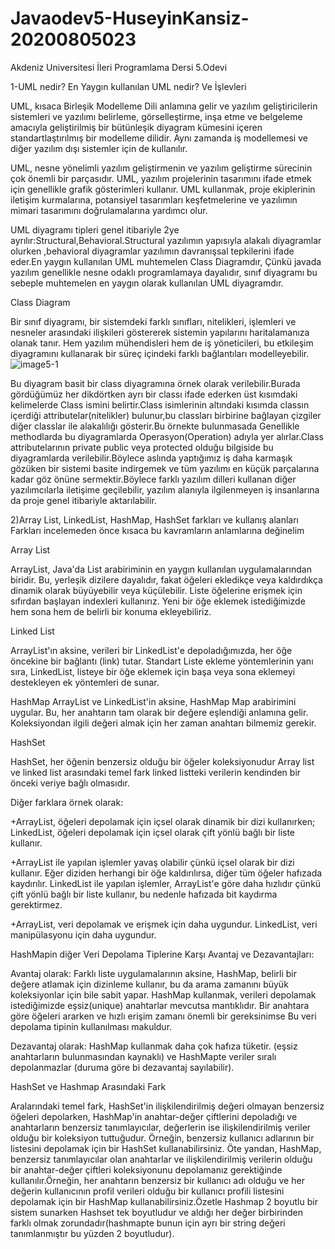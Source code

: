 # Javaodev5-HuseyinKansiz-20200805023
Akdeniz Universitesi İleri Programlama Dersi 5.Odevi





1-UML nedir? En Yaygın kullanılan UML nedir? Ve İşlevleri

   UML, kısaca Birleşik Modelleme Dili anlamına gelir ve yazılım geliştiricilerin sistemleri ve yazılımı belirleme, görselleştirme, inşa etme ve belgeleme amacıyla geliştirilmiş bir bütünleşik diyagram kümesini içeren standartlaştırılmış bir modelleme dilidir. Aynı zamanda iş modellemesi ve diğer yazılım dışı sistemler için de kullanılır.
     
   UML, nesne yönelimli yazılım geliştirmenin ve yazılım geliştirme sürecinin çok önemli bir parçasıdır. UML, yazılım projelerinin tasarımını ifade etmek için genellikle grafik gösterimleri kullanır. UML kullanmak, proje ekiplerinin iletişim kurmalarına, potansiyel tasarımları keşfetmelerine ve yazılımın mimari tasarımını doğrulamalarına yardımcı olur.
       
   UML diyagramı tipleri genel itibariyle 2ye ayrılır:Structural,Behavioral.Structural yazılımın yapısıyla alakalı diyagramlar olurken ,behavioral diyagramlar yazılımın davranışsal tepkilerini ifade eder.En yaygın kullanılan UML muhtemelen Class Diagramdır, Çünkü javada yazılım genellikle nesne odaklı programlamaya dayalıdır, sınıf diyagramı bu sebeple muhtemelen en yaygın olarak kullanılan UML diyagramdır.
     
   Class Diagram
     
   Bir sınıf diyagramı, bir sistemdeki farklı sınıfları, nitelikleri, işlemleri ve nesneler arasındaki ilişkileri göstererek sistemin yapılarını haritalamanıza olanak tanır. Hem yazılım mühendisleri hem de iş yöneticileri, bu etkileşim diyagramını kullanarak bir süreç içindeki farklı bağlantıları modelleyebilir.
![image5-1](https://github.com/HuseyinKansiz/Javaodev5-HuseyinKansiz-20200805023/assets/147552534/ace5c8d5-b4c8-4891-b400-6dc2741bfeb8)

   Bu diyagram basit bir class diyagramına örnek olarak verilebilir.Burada gördüğümüz her dikdörtken ayrı bir classı ifade ederken üst kısımdaki kelimelerde Class ismini belirtir.Class isimlerinin altındaki kısımda classın içerdiği attributelar(nitelikler) bulunur,bu classları birbirine bağlayan çizgiler diğer classlar ile alakalılığı gösterir.Bu örnekte bulunmasada Genellikle methodlarda bu diyagramlarda Operasyon(Operation) adıyla yer alırlar.Class attributelarının private public veya protected olduğu bilgiside bu diyagramlarda verilebilir.Böylece aslında yaptığımız iş daha karmaşık gözüken bir sistemi basite indirgemek ve tüm yazılımı en küçük parçalarına kadar göz önüne sermektir.Böylece farklı yazılım dilleri kullanan diğer yazılımcılarla iletişime geçilebilir, yazılım alanıyla ilgilenmeyen iş insanlarına da proje genel itibariyle aktarılabilir.

   2)Array List, LinkedList, HashMap, HashSet farkları ve kullanış alanları
 Farkları incelemeden önce kısaca bu kavramların anlamlarına değinelim
 
Array List

   ArrayList, Java'da List arabiriminin en yaygın kullanılan uygulamalarından biridir. Bu, yerleşik dizilere dayalıdır, fakat öğeleri ekledikçe veya kaldırdıkça dinamik olarak büyüyebilir veya küçülebilir. Liste öğelerine erişmek için sıfırdan başlayan indexleri kullanırız. Yeni bir öğe eklemek istediğimizde hem sona hem de belirli bir konuma ekleyebiliriz.
      
Linked List

   ArrayList'ın aksine, verileri bir LinkedList'e depoladığımızda, her öğe öncekine bir bağlantı (link) tutar. Standart Liste ekleme yöntemlerinin yanı sıra, LinkedList, listeye bir öğe eklemek için başa veya sona eklemeyi destekleyen ek yöntemleri de sunar.
       
HashMap
      ArrayList ve LinkedList'in aksine, HashMap Map arabirimini uygular. Bu, her anahtarın tam olarak bir değere eşlendiği anlamına gelir. Koleksiyondan ilgili değeri almak için her zaman anahtarı bilmemiz gerekir.
      
HashSet

  HashSet, her öğenin benzersiz olduğu bir öğeler koleksiyonudur
Array list ve linked list arasındaki temel fark linked listteki verilerin kendinden bir önceki veriye bağlı olmasıdır.

Diğer farklara örnek olarak:

+ArrayList, öğeleri depolamak için içsel olarak dinamik bir dizi kullanırken; LinkedList, öğeleri depolamak için içsel olarak çift yönlü bağlı bir liste kullanır.

+ArrayList ile yapılan işlemler yavaş olabilir çünkü içsel olarak bir dizi kullanır. Eğer diziden herhangi bir öğe kaldırılırsa, diğer tüm öğeler hafızada kaydırılır. LinkedList ile yapılan işlemler, ArrayList'e göre daha hızlıdır çünkü çift yönlü bağlı bir liste kullanır, bu nedenle hafızada bit kaydırma gerektirmez.

+ArrayList, veri depolamak ve erişmek için daha uygundur. LinkedList, veri manipülasyonu için daha uygundur.


HashMapin diğer Veri Depolama Tiplerine Karşı Avantaj ve Dezavantajları:

  Avantaj olarak: Farklı liste uygulamalarının aksine, HashMap, belirli bir değere atlamak için dizinleme kullanır, bu da arama zamanını büyük koleksiyonlar için bile sabit yapar. HashMap kullanmak, verileri depolamak istediğimizde eşsiz(unique) anahtarlar mevcutsa mantıklıdır. Bir anahtara göre öğeleri ararken ve hızlı erişim zamanı önemli bir gereksinimse Bu veri depolama tipinin kullanılması makuldur.
  
  Dezavantaj olarak: HashMap kullanmak daha çok hafıza tüketir. (eşsiz anahtarların bulunmasından kaynaklı) ve HashMapte veriler sıralı depolanmazlar (duruma göre bi dezavantaj sayılabilir).


HashSet ve Hashmap Arasındaki Fark

   Aralarındaki temel fark, HashSet'in ilişkilendirilmiş değeri olmayan benzersiz öğeleri depolarken, HashMap'in anahtar-değer çiftlerini depoladığı ve anahtarların benzersiz tanımlayıcılar, değerlerin ise ilişkilendirilmiş veriler olduğu bir koleksiyon tuttuğudur. Örneğin, benzersiz kullanıcı adlarının bir listesini depolamak için bir HashSet kullanabilirsiniz. Öte yandan, HashMap, benzersiz tanımlayıcılar olan anahtarlar ve ilişkilendirilmiş verilerin olduğu bir anahtar-değer çiftleri koleksiyonunu depolamanız gerektiğinde kullanılır.Örneğin, her anahtarın benzersiz bir kullanıcı adı olduğu ve her değerin kullanıcının profil verileri olduğu bir kullanıcı profili listesini depolamak için bir HashMap kullanabilirsiniz.Özetle Hashmap 2 boyutlu bir sistem sunarken Hashset tek boyutludur ve aldığı her değer birbirinden farklı olmak zorundadır(hashmapte bunun için ayrı bir string değeri tanımlanmıştır bu yüzden 2 boyutludur).



